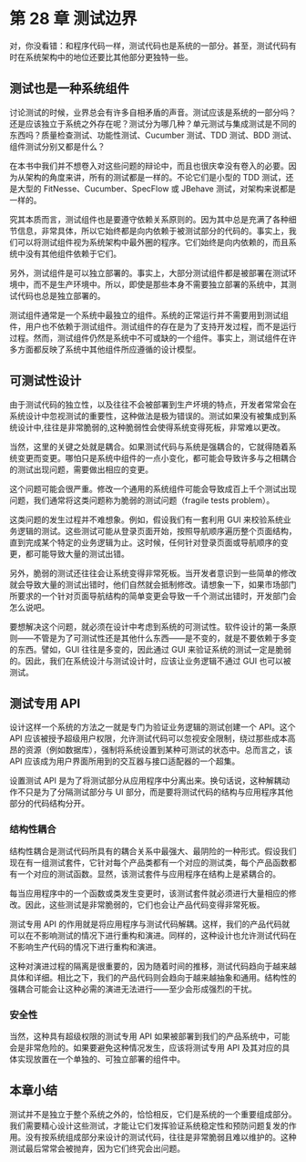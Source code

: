 # 第 28 章 测试边界

对，你没看错：和程序代码一样，测试代码也是系统的一部分。甚至，测试代码有时在系统架构中的地位还要比其他部分更独特一些。

## 测试也是一种系统组件

讨论测试的时候，业界总会有许多自相矛盾的声音。测试应该是系统的一部分吗？还是应该独立于系统之外存在呢？测试分为哪几种？单元测试与集成测试是不同的东西吗？质量检查测试、功能性测试、Cucumber 测试、TDD 测试、BDD 测试、组件测试分别又都是什么？

在本书中我们并不想卷入对这些问题的辩论中，而且也很庆幸没有卷入的必要。因为从架构的角度来讲，所有的测试都是一样的。不论它们是小型的 TDD 测试，还是大型的 FitNesse、Cucumber、SpecFlow 或 JBehave 测试，对架构来说都是一样的。

究其本质而言，测试组件也是要遵守依赖关系原则的。因为其中总是充满了各种细节信息，非常具体，所以它始终都是向内依赖于被测试部分的代码的。事实上，我们可以将测试组件视为系统架构中最外圈的程序。它们始终是向内依赖的，而且系统中没有其他组件依赖于它们。

另外，测试组件是可以独立部署的。事实上，大部分测试组件都是被部署在测试环境中，而不是生产环境中。所以，即使是那些本身不需要独立部署的系统中，其测试代码也总是独立部署的。

测试组件通常是一个系统中最独立的组件。系统的正常运行并不需要用到测试组件，用户也不依赖于测试组件。测试组件的存在是为了支持开发过程，而不是运行过程。然而，测试组件仍然是系统中不可或缺的一个组件。事实上，测试组件在许多方面都反映了系统中其他组件所应遵循的设计模型。

## 可测试性设计

由于测试代码的独立性，以及往往不会被部署到生产坏境的特点，开发者常常会在系统设计中忽视测试的重要性，这种做法是极为错误的。测试如果没有被集成到系统设计中,往往是非常脆弱的,这种脆弱性会使得系统变得死板，非常难以更改。

当然，这里的关键之处就是耦合。如果测试代码与系统是强耦合的，它就得随着系统变更而变更。哪怕只是系统中组件的一点小变化，都可能会导致许多与之相耦合的测试出现问题，需要做出相应的变更。

这个问题可能会很严重。修改一个通用的系统组件可能会导致成百上千个测试出现问题，我们通常将这类问题称为脆弱的测试问题（fragile tests problem）。

这类问题的发生过程并不难想象。例如，假设我们有一套利用 GUI 来校验系统业务逻辑的测试。这些测试可能从登录页面开始，按照导航顺序遍历整个页面结构，直到完成某个特定的业务逻辑为止。这时候，任何针对登录页面或导航顺序的变更，都可能导致大量的测试出错。

另外，脆弱的测试还往往会让系统变得非常死板。当开发者意识到一些简单的修改就会导致大量的测试出错时，他们自然就会抵制修改。请想象一下，如果市场部门所要求的一个针对页面导航结构的简单变更会导致一千个测试出错时，开发部门会怎么说吧。

要想解决这个问题，就必须在设计中考虑到系统的可测试性。软件设计的第一条原则——不管是为了可测试性还是其他什么东西——是不变的，就是不要依赖于多变的东西。譬如，GUI 往往是多变的，因此通过 GUI 来验证系统的测试一定是脆弱的。因此，我们在系统设汁与测试设计时，应该让业务逻辑不通过 GUI 也可以被测试。

## 测试专用 API

设计这样一个系统的方法之一就是专门为验证业务逻辑的测试创建一个 API。这个 API 应该被授予超级用户权限，允许测试代码可以忽视安全限制，绕过那些成本高昂的资源（例如数据库），强制将系统设置到某种可测试的状态中。总而言之，该 API 应该成为用户界面所用到的交互器与接口适配器的一个超集。

设置测试 API 是为了将测试部分从应用程序中分离出来。换句话说，这种解耦动作不只是为了分隔测试部分与 UI 部分，而是要将测试代码的结构与应用程序其他部分的代码结构分开。

### 结构性耦合

结构性耦合是测试代码所具有的耦合关系中最强大、最阴险的一种形式。假设我们现在有一组测试套件，它针对每个产品类都有一个对应的测试类，每个产品函数都有一个对应的测试函数。显然，该测试套件与应用程序在结构上是紧耦合的。

每当应用程序中的一个函数或类发生变更时，该测试套件就必须进行大量相应的修改。因此，这些测试是非常脆弱的，它们也会让产品代码变得非常死板。

测试专用 API 的作用就是将应用程序与测试代码解耦。这样，我们的产品代码就可以在不影响测试的情况下进行重构和演进。同样的，这种设计也允许测试代码在不影响生产代码的情况下进行重构和演进。

这种对演进过程的隔离是很重要的，因为随着时间的推移，测试代码趋向于越来越具体和详细。相比之下，我们的产品代码则会趋向于越来越抽象和通用。结构性的强耦合可能会让这种必需的演进无法进行——至少会形成强烈的干扰。

### 安全性

当然，这种具有超级权限的测试专用 API 如果被部署到我们的产品系统中，可能会是非常危险的。如果要避免这种情况发生，应该将测试专用 API 及其对应的具体实现放置在一个单独的、可独立部署的组件中。

## 本章小结

测试并不是独立于整个系统之外的，恰恰相反，它们是系统的一个重要组成部分。我们需要精心设计这些测试，才能让它们发挥验证系统稳定性和预防问题复发的作用。没有按系统组成部分来设计的测试代码，往往是非常脆弱且难以维护的。这种测试最后常常会被抛弃，因为它们终究会出问题。
